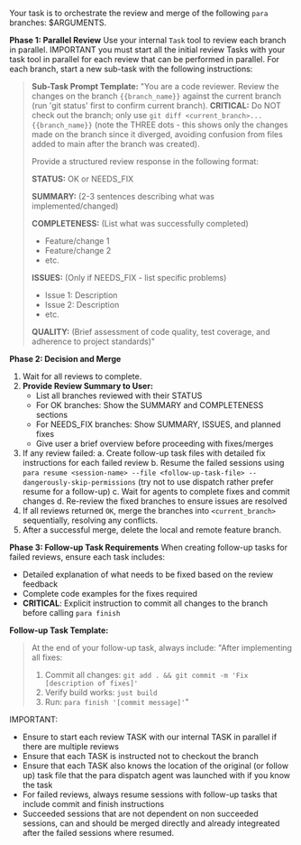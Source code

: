 Your task is to orchestrate the review and merge of the following `para` branches: $ARGUMENTS.

**Phase 1: Parallel Review**
Use your internal `Task` tool to review each branch in parallel. IMPORTANT you must start all the initial review Tasks with your task tool in parallel for each review that can be performed in parallel. For each branch, start a new sub-task with the following instructions:
> **Sub-Task Prompt Template:**
> "You are a code reviewer. Review the changes on the branch `{{branch_name}}` against the current branch (run 'git status' first to confirm current branch). **CRITICAL:** Do NOT check out the branch; only use `git diff <current_branch>...{{branch_name}}` (note the THREE dots - this shows only the changes made on the branch since it diverged, avoiding confusion from files added to main after the branch was created).
> 
> Provide a structured review response in the following format:
> 
> **STATUS:** OK or NEEDS_FIX
> 
> **SUMMARY:** (2-3 sentences describing what was implemented/changed)
> 
> **COMPLETENESS:** (List what was successfully completed)
> - Feature/change 1
> - Feature/change 2
> - etc.
> 
> **ISSUES:** (Only if NEEDS_FIX - list specific problems)
> - Issue 1: Description
> - Issue 2: Description
> - etc.
> 
> **QUALITY:** (Brief assessment of code quality, test coverage, and adherence to project standards)"

**Phase 2: Decision and Merge**
1.  Wait for all reviews to complete.
2.  **Provide Review Summary to User:**
    - List all branches reviewed with their STATUS
    - For OK branches: Show the SUMMARY and COMPLETENESS sections
    - For NEEDS_FIX branches: Show SUMMARY, ISSUES, and planned fixes
    - Give user a brief overview before proceeding with fixes/merges
3.  If any review failed:
    a. Create follow-up task files with detailed fix instructions for each failed review
    b. Resume the failed sessions using `para resume <session-name> --file <follow-up-task-file> --dangerously-skip-permissions` (try not to use dispatch rather prefer resume for a follow-up)
    c. Wait for agents to complete fixes and commit changes
    d. Re-review the fixed branches to ensure issues are resolved
4.  If all reviews returned `OK`, merge the branches into `<current_branch>` sequentially, resolving any conflicts.
5.  After a successful merge, delete the local and remote feature branch.

**Phase 3: Follow-up Task Requirements**
When creating follow-up tasks for failed reviews, ensure each task includes:
- Detailed explanation of what needs to be fixed based on the review feedback
- Complete code examples for the fixes required
- **CRITICAL**: Explicit instruction to commit all changes to the branch before calling `para finish`

**Follow-up Task Template:**
> At the end of your follow-up task, always include:
> "After implementing all fixes:
> 1. Commit all changes: `git add . && git commit -m 'Fix [description of fixes]'`
> 2. Verify build works: `just build`
> 3. Run: `para finish '[commit message]'`"

IMPORTANT:

- Ensure to start each review TASK with our internal TASK in parallel if there are multiple reviews
- Ensure that each TASK is instructed not to checkout the branch
- Ensure that each TASK also knows the location of the original (or follow up) task file that the para dispatch agent was launched with if you know the task
- For failed reviews, always resume sessions with follow-up tasks that include commit and finish instructions
- Succeeded sessions that are not dependent on non succeeded sessions, can and should be merged directly and already integreated after the failed sessions where resumed. 